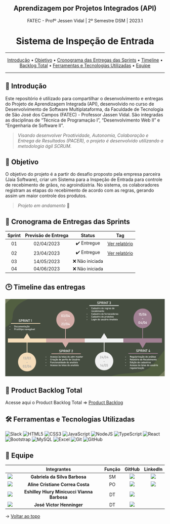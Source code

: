 ## <div align="center"> Aprendizagem por Projetos Integrados (API)</div>
<div align="center">FATEC - Profº Jessen Vidal | 2º Semestre DSM | 2023.1</div>
 
# <div align="center"> Sistema de Inspeção de Entrada</div>
 
<span id="topo">
 
<hr>
<p align="center">
 <a href="#introducao">Introdução</a> •
 <a href="#objetivo">Objetivo</a> •
 <a href="#cronograma">Cronograma das Entregas das Sprints</a> •
 <a href="#timeline">Timeline</a> •
 <a href="#pbtotal">Backlog Total</a> •
 <a href="#tecnologia">Ferramentas e Tecnologias Utilizadas</a> •
 <a href="#equipe">Equipe</a> 
</p>
<hr>

## :page_facing_up: Introdução <a id="introducao"></a>

Este repositório é utilizado para compartilhar o desenvolvimento e entregas do Projeto de Aprendizagem Integrada (API), desenvolvido no curso de Desenvolvimento de Software Multiplataforma, da Faculdade de Tecnologia de São José dos Campos (FATEC) - Professor Jassen Vidal.
São integradas as disciplinas de “Técnica de Programação I”, “Desenvolvimento Web II” e “Engenharia de Software II”. 
> _Visando desenvolver Proatividade, Autonomia, Colaboração e Entrega de Resultados (PACER), o projeto é desenvolvido utilizando a metodologia ágil SCRUM._


## :dart: Objetivo <a id="objetivo"></a>
O objetivo do projeto é a partir do desafio proposto pela empresa parceira (Jaia Software), criar um Sistema para a Inspeção de Entrada para controle de recebimento de grãos, no agroindústria. No sistema, os colaboradores registram as etapas do recebimento de acordo com as regras, gerando assim um maior controle dos produtos.
<br>
>_Projeto em andamento_ 🚧

## :checkered_flag: Cronograma de Entregas das Sprints <a id="cronograma"></a>
|Sprint|Previsão de Entrega|Status|Tag|
|-------|-------------------|------|------|
| <div align="center"> 01 </div>|<div align="center"> 02/04/2023 </div>|<div align="center"> ✔️ Entregue </div>| [Ver relatório](https://github.com/Code-Breakers-API/FATEC-API-2023.1/releases/tag/Sprint1) |
| <div align="center"> 02 </div>|<div align="center"> 23/04/2023 </div>|<div align="center"> ✔️ Entregue </div>| [Ver relatório](https://github.com/Code-Breakers-API/FATEC-API-2023.1/releases/tag/Sprint2) |
| <div align="center"> 03 </div>|<div align="center"> 14/05/2023 </div>|<div align="center"> ❌ Não iniciada </div>| |
| <div align="center"> 04 </div>|<div align="center"> 04/06/2023 </div>|<div align="center"> ❌ Não iniciada </div>| |

## :clock2: Timeline das entregas <a id="timeline"></a>
![Timeline](docs/timeline/timeline.png)

## :pencil: Product Backlog Total <a id="pbtotal"></a>
Acesse aqui o Product Backlog Total => [Product Backlog](./docs/backlog-total/product-backlog.md)


## 🛠️ Ferramentas e Tecnologias Utilizadas <a id="tecnologia"></a>
![Slack](https://img.shields.io/badge/Slack-4A154B?style=for-the-badge&logo=slack&logoColor=white)
![HTML5](https://img.shields.io/badge/HTML5-E34F26?style=for-the-badge&logo=html5&logoColor=white)
![CSS3](https://img.shields.io/badge/CSS3-1572B6?style=for-the-badge&logo=css3&logoColor=white)
![JavaScript](https://img.shields.io/badge/JavaScript-F7DF1E?style=for-the-badge&logo=javascript&logoColor=black)
![NodeJS](https://img.shields.io/badge/Node.js-43853D?style=for-the-badge&logo=node.js&logoColor=white)
![TypeScript](https://img.shields.io/badge/TypeScript-007ACC?style=for-the-badge&logo=typescript&logoColor=white)
![React](https://img.shields.io/badge/React-20232A?style=for-the-badge&logo=react&logoColor=61DAFB)
![Bootstrap](https://img.shields.io/badge/Bootstrap-563D7C?style=for-the-badge&logo=bootstrap&logoColor=white)
![MySQL](https://img.shields.io/badge/MySQL-00000F?style=for-the-badge&logo=mysql&logoColor=white)
![Excel](https://img.shields.io/badge/Microsoft_Excel-217346?style=for-the-badge&logo=microsoft-excel&logoColor=white)
![Git](https://img.shields.io/badge/Git-E34F26?style=for-the-badge&logo=git&logoColor=white)
![GitHub](https://img.shields.io/badge/GitHub-100000?style=for-the-badge&logo=github&logoColor=white)

          

## :busts_in_silhouette: Equipe <a id="equipe"></a>
||Integrantes|Função|GitHub|LinkedIn|
|--|-----------|------|------|--------|
|<div align="center"><img src="https://user-images.githubusercontent.com/112491854/228825629-e69d378e-1c29-4436-9aa5-b591b667f0d8.jpeg" width=50></div>|<div align="center">**Gabriela da Silva Barbosa**|<div align="center">SM|<div align="center"><a href="https://github.com/gabidsbarbosa"><img src="https://img.shields.io/badge/GitHub-100000?style=for-the-badge&logo=github&logoColor=white"></a>|<div align="center"><a href="https://www.linkedin.com/in/gabrieladsbarbosa/"><img src="https://img.shields.io/badge/LinkedIn-0077B5?style=for-the-badge&logo=linkedin&logoColor=white"></a>
|<div align="center"><img src="https://user-images.githubusercontent.com/86271800/194735729-e1a6aea7-ec46-4318-83b1-51a4958f6fc1.jpeg" width=50></div>|<div align="center">**Aline Cristiane Correa Costa**|<div align="center">PO|<div align="center"><a href="https://github.com/acorreac"><img src="https://img.shields.io/badge/GitHub-100000?style=for-the-badge&logo=github&logoColor=white"></a>|<div align="center"><a href="https://www.linkedin.com/in/alinecorrea/"><img src="https://img.shields.io/badge/LinkedIn-0077B5?style=for-the-badge&logo=linkedin&logoColor=white"></a>
|<div align="center"><img src="https://user-images.githubusercontent.com/86271800/194737614-116ff444-4c9b-4448-b0b3-8dad2d650c4d.jpeg" width=50></div>|<div align="center">**Eshilley Hiury Minicucci Vianna Barbosa**|<div align="center">DT|<div align="center"><a href="https://github.com/EshilleyBa"><img src="https://img.shields.io/badge/GitHub-100000?style=for-the-badge&logo=github&logoColor=white"></a>| |
|<div align="center"><img src="https://user-images.githubusercontent.com/112491854/228825500-651c1ea1-2272-42c8-9dbf-33055bcc34a1.jpeg" width=50></div>|<div align="center">**José Victor Henninger**|<div align="center">DT|<div align="center"><a href="https://github.com/HenningerJv"><img src="https://img.shields.io/badge/GitHub-100000?style=for-the-badge&logo=github&logoColor=white"></a>|  |

 → [Voltar ao topo](#topo)

